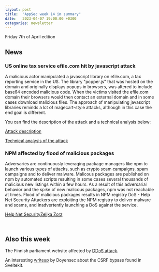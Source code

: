 ```yaml
---
layout: post
title:  "AppSec week 14 in summary"
date:   2023-04-07 19:00:00 +0300
categories: newsletter
---
```


Friday 7th of April edition

## News


### US online tax service efile.com hit by javascript attack

A malicious actor manipulated a javascript library on efile.com, a tax reporting service in the US. The library "popper.js" that was hosted on the domain and originally displays popups in browsers, was altered to include base64 encoded malicious code. When the victims visited the efile.com domain their browsers would then contact an external domain and in some cases download malicious files.  The approach of manipulating  javascript libraries reminds a lot of magecart-style attacks, although in this case the end goal is different.

You can find the description of the attack and a technical analysis below:

[Attack description](https://isc.sans.edu/diary/Supply%20Chain%20Compromise%20or%20False%20Positive%3A%20The%20Intriguing%20Case%20of%20efile.com%20%5Bupdated%20-%20confirmed%20malicious%20code%5D/29708?ref=appsecguy.se)

[Technical analysis of the attack](https://isc.sans.edu/diary/Analyzing+the+efilecom+Malware+efail/29712?ref=appsecguy.se)


### NPM affected by flood of malicious packages

Adversaries are continuously leveraging package managers like npm to launch various types of attacks, such as crypto scam campaigns, spam campaigns and to deliver malware. Malicous packages are published on npm by automated scripts resulting in some cases several thousands of malicious new listings within a few hours. As a result of this adversarial behavior and the spike of new malicous packages, npm was not reachable at times.
Flood of malicious packages results in NPM registry DoS - Help Net Security
Attackers are exploiting the NPM registry to deliver malware and scams, and inadvertently launching a DoS against the service.

[Help Net SecurityZeljka Zorz](https://www.helpnetsecurity.com/2023/04/05/flood-of-malicious-packages-results-in-npm-registry-dos/?ref=appsecguy.se)

<br>

## Also this week

The Finnish parliament website affected by [DDoS attack](https://computersweden.idg.se/2.2683/1.778053/finska-riksdagens-sajt-drabbat-av-overbelastningsattack?ref=appsecguy.se).

An interesting [writeup](https://infosec.exchange/@doyensec/110152657254428809?ref=appsecguy.se) by Doyensec about the CSRF bypass found in Sveltekit.
